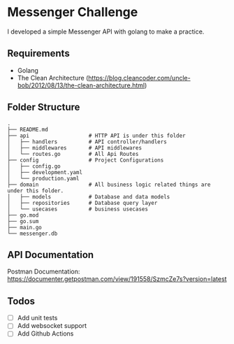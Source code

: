 # Messenger Challenge

I developed a simple Messenger API with golang to make a practice.

## Requirements
- Golang
- The Clean Architecture (https://blog.cleancoder.com/uncle-bob/2012/08/13/the-clean-architecture.html)

## Folder Structure

```
.
├── README.md
├── api                   # HTTP API is under this folder
│   ├── handlers          # API controller/handlers
│   ├── middlewares       # API middlewares
│   └── routes.go         # All Api Routes
├── config                # Project Configurations
│   ├── config.go
│   ├── development.yaml
│   └── production.yaml
├── domain                # All business logic related things are under this folder.
│   ├── models            # Database and data models
│   ├── repositories      # Database query layer
│   └── usecases          # business usecases
├── go.mod
├── go.sum
├── main.go
└── messenger.db
```

## API Documentation

Postman Documentation: https://documenter.getpostman.com/view/191558/SzmcZe7s?version=latest

## Todos

- [ ] Add unit tests
- [ ] Add websocket support
- [ ] Add Github Actions
